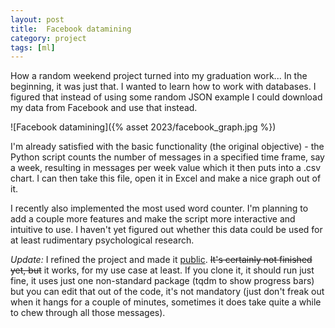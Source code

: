 ```yaml
---
layout: post
title:  Facebook datamining
category: project
tags: [ml]
---
```



How a random weekend project turned into my graduation work... In the beginning, it was just that. I wanted to learn how to work with databases. I figured that instead of using some random JSON example I could download my data from Facebook and use that instead.

![Facebook datamining]({% asset 2023/facebook_graph.jpg %})

I'm already satisfied with the basic functionality (the original objective) - the Python script counts the number of messages in a specified time frame, say a week, resulting in messages per week value which it then puts into a .csv chart. I can then take this file, open it in Excel and make a nice graph out of it.

I recently also implemented the most used word counter. I'm planning to add a couple more features and make the script more interactive and intuitive to use. I haven't yet figured out whether this data could be used for at least rudimentary psychological research.

*Update:* I refined the project and made it [public](https://github.com/georges-circuits/fb_conversations). ~~It's certainly not finished yet, but~~ it works, for my use case at least. If you clone it, it should run just fine, it uses just one non-standard package (tqdm to show progress bars) but you can edit that out of the code, it's not mandatory (just don't freak out when it hangs for a couple of minutes, sometimes it does take quite a while to chew through all those messages).
